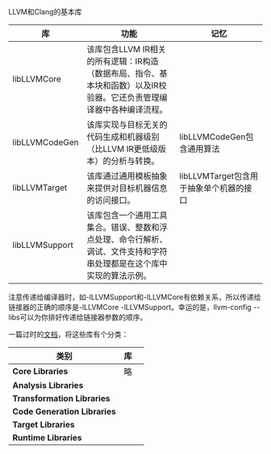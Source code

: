 

LLVM和Clang的基本库

| 库             | 功能                                                         | 记忆                                    |
| -------------- | ------------------------------------------------------------ | --------------------------------------- |
| libLLVMCore    | 该库包含LLVM IR相关的所有逻辑：IR构造（数据布局、指令、基本块和函数）以及IR校验器。它还负责管理编译器中各种编译流程。 |                                         |
| libLLVMCodeGen | 该库实现与目标无关的代码生成和机器级别（比LLVM IR更低级版本）的分析与转换。 | libLLVMCodeGen包含通用算法              |
| libLLVMTarget  | 该库通过通用模板抽象来提供对目标机器信息的访问接口。         | libLLVMTarget包含用于抽象单个机器的接口 |
| libLLVMSupport | 该库包含一个通用工具集合。错误、整数和浮点处理、命令行解析、调试、文件支持和字符串处理都是在这个库中实现的算法示例。 |                                         |

注意传递给编译器时，如-lLLVMSupport和-lLLVMCore有依赖关系，所以传递给链接器的正确的顺序是-lLLVMCore -lLLVMSupport。幸运的是，llvm-config --libs可以为你排好传递给链接器参数的顺序。



一篇过时的[文档](https://releases.llvm.org/3.0/docs/UsingLibraries.html)，将这些库有个分类：

| 类别                          | 库   |      |
| ----------------------------- | ---- | ---- |
| **Core Libraries**            | 略   |      |
| **Analysis Libraries**        |      |      |
| **Transformation Libraries**  |      |      |
| **Code Generation Libraries** |      |      |
| **Target Libraries**          |      |      |
| **Runtime Libraries**         |      |      |


